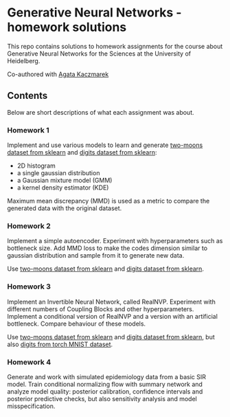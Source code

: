 # Generative Neural Networks - homework solutions

This repo contains solutions to homework assignments for the course about Generative Neural Networks for the Sciences at the University of Heidelberg.

Co-authored with [Agata Kaczmarek](https://github.com/kaczmareka)

## Contents 

Below are short descriptions of what each assignment was about.

### Homework 1

Implement and use various models to learn and generate [two-moons dataset from sklearn](https://scikit-learn.org/stable/modules/generated/sklearn.datasets.make_moons.html) and [digits dataset from sklearn](https://scikit-learn.org/stable/auto_examples/datasets/plot_digits_last_image.html): 
- 2D histogram
- a single gaussian distribution
- a Gaussian mixture model (GMM)
- a kernel density estimator (KDE)

Maximum mean discrepancy (MMD) is used as a metric to compare the generated data with the original dataset.

### Homework 2

Implement a simple autoencoder. Experiment with hyperparameters such as bottleneck size. Add MMD loss to make the codes dimension similar to gaussian distribution and sample from it to generate new data. 

Use [two-moons dataset from sklearn](https://scikit-learn.org/stable/modules/generated/sklearn.datasets.make_moons.html) and [digits dataset from sklearn](https://scikit-learn.org/stable/auto_examples/datasets/plot_digits_last_image.html).

### Homework 3

Implement an Invertible Neural Network, called RealNVP. Experiment with different numbers of Coupling Blocks and other hyperparameters. Implement a conditional version of RealNVP and a version with an artificial bottleneck. Compare behaviour of these models.

Use [two-moons dataset from sklearn](https://scikit-learn.org/stable/modules/generated/sklearn.datasets.make_moons.html) and [digits dataset from sklearn](https://scikit-learn.org/stable/auto_examples/datasets/plot_digits_last_image.html), but also [digits from torch MNIST dataset](https://pytorch.org/vision/main/generated/torchvision.datasets.MNIST.html).

### Homework 4

Generate and work with simulated epidemiology data from a basic SIR model. Train conditional normalizing flow with summary network and analyze model quality: posterior calibration, confidence intervals and posterior predictive checks, but also sensitivity analysis and model misspecification.